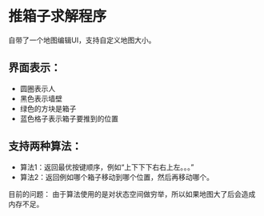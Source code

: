 # 推箱子求解程序

自带了一个地图编辑UI，支持自定义地图大小。

## 界面表示：
* 圆圈表示人
* 黑色表示墙壁
* 绿色的方块是箱子
* 蓝色格子表示箱子要推到的位置

## 支持两种算法：
* 算法1：返回最优按键顺序，例如“上下下下右右上左。。。”
* 算法2：返回例如哪个箱子移动到哪个位置，然后再移动哪个。

目前的问题：
由于算法使用的是对状态空间做穷举，所以如果地图大了后会造成内存不足。
